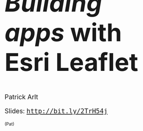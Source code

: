 <!-- .slide: data-background="./img/2020/devsummit/bg-1.png" -->

<h1 style="text-align: left; font-size: 80px; margin-top: -90px;"><i>Building apps</i> with <b>Esri Leaflet</b></h1>
    <p style="text-align: left; font-size: 1.5em;">Patrick Arlt</p>
    <p style="text-align: left; font-size: 1.5em;">Slides: <a href="http://bit.ly/2TrH54j" style="font-family: monospace;">http://bit.ly/2TrH54j</a>

<aside class="notes">
(Pat)
</aside>
